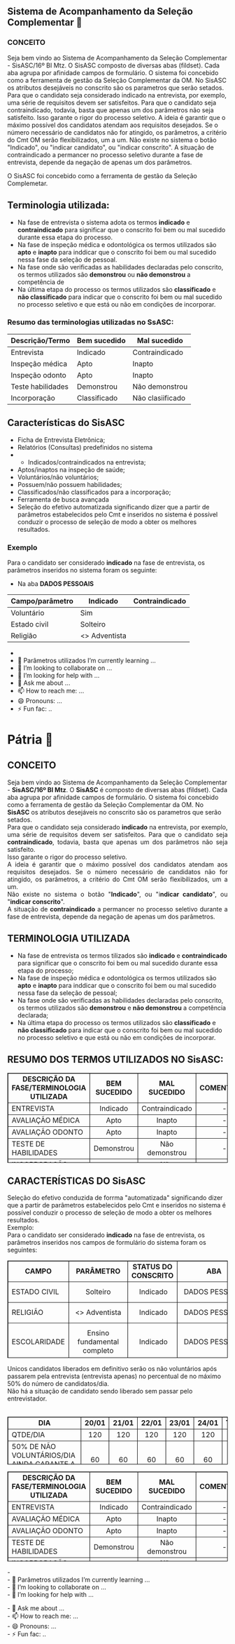 ## Sistema de Acompanhamento da Seleção Complementar 👋

### CONCEITO
Seja bem vindo ao Sistema de Acompanhamento da Seleção Complementar - SisASC/16º BI Mtz. O SisASC composto de diversas abas (fildset). Cada aba agrupa por afinidade campos de formulário. O sistema foi concebido como a ferramenta de gestão da Seleção Complementar da OM. No SisASC os atributos desejáveis no conscrito são os parametros que serão setados.
Para que o candidato seja considerado indicado na entrevista, por exemplo, uma série de requisitos devem ser satisfeitos. Para que o candidato seja contraindicado, todavia, basta que apenas um dos parâmetros não seja satisfeito.
Isso garante o rigor do processo seletivo.
A ideia é garantir que o máximo possível dos candidatos atendam aos requisitos desejados. Se o número necessário de candidatos não for atingido, os parâmetros, a critério do Cmt OM serão flexibilizados, um a um. 
Não existe no sistema o botão "Indicado", ou "indicar candidato", ou "indicar conscrito".
A situação de contraindicado a permancer no processo seletivo durante a fase de entrevista, depende da negação de apenas um dos parâmetros.

O SisASC foi concebido como a ferramenta de gestão da Seleção Complemetar. 

## Terminologia utilizada:
 - Na fase de entrevista o sistema adota os termos **indicado** e **contraindicado** para significar que o conscrito foi bem ou mal sucedido durante essa etapa do processo.
 - Na fase de inspeção médica e odontológica os termos utilizados são **apto** e **inapto** para inddicar que o conscrito foi bem ou mal sucedido nessa fase da seleção de pessoal.
 - Na fase onde são verificadas as habilidades declaradas pelo conscrito, os termos utilizados são **demonstrou** ou **não demonstrou** a competência de
 - Na última etapa do processo os termos utilizados são **classificado** e **não classificado** para indicar que o conscrito foi bem ou mal sucedido no processo seletivo e que está ou não em condições de incorporar.
### Resumo das terminologias utilizadas no SsASC:
 Descrição/Termo   | Bem sucedido | Mal sucedido     | 
-------------------|--------------|------------------|
 Entrevista        | Indicado     | Contraindicado   |   
 Inspeção médica   | Apto         | Inapto           |      
 Inspeção odonto   | Apto         | Inapto           |      
 Teste habilidades | Demonstrou   | Não demonstrou   |      
 Incorporação      | Classificado | Não clasiificado |      
   
## Características do SisASC
  - Ficha de Entrevista Eletrônica;
  - Relatórios (Consultas) predefinidos no sistema
   - - Indicados/contraindicados na entrevista;
   - Aptos/inaptos na inspeção de saúde;
   - Voluntários/não voluntários;
   - Possuem/não possuem habilidades;
   - Classificados/não classificados para a incorporação;
   - Ferramenta de busca avançada
  - Seleção do efetivo automatizada significando dizer que a partir de parâmetros estabelecidos pelo Cmt e inseridos no sistema é possível conduzir o processo de seleção de modo a obter os melhores resultados.
### Exemplo
Para o candidato ser considerado **indicado** na fase de entrevista, os parâmetros inseridos no sistema foram os seguinte:
 - Na aba **DADOS PESSOAIS**

 Campo/parâmetro   | Indicado      | Contraindicado | 
-------------------|---------------|----------------|
 Voluntário        | Sim           |                |   
 Estado civil      | Solteiro      |                |      
 Religião          | <> Adventista |                |      

 - 
- 🌱 Parâmetros utilizados I’m currently learning ...
- 👯 I’m looking to collaborate on ...
- 🤔 I’m looking for help with ...
- 💬 Ask me about ...
- 📫 How to reach me: ...
- 😄 Pronouns: ...
- ⚡ Fun fac: ..
<h1>Pátria 👋</h1>
<h2><strong>CONCEITO</strong></h2>
<div>Seja bem vindo ao Sistema de Acompanhamento da Seleção Complementar - <strong>SisASC/16º BI Mtz</strong>.&nbsp;O <strong>SisASC</strong>&nbsp;é composto de diversas abas (fildset).&nbsp;Cada aba agrupa por afinidade campos de formulário.&nbsp;O sistema foi concebido como a ferramenta de gestão da Seleção Complementar da OM. No <strong>SisASC</strong>&nbsp;os atributos desejáveis no conscrito são os parametros que serão setados.
<div style="text-align: justify;">Para que o candidato seja considerado <strong>indicado</strong> na entrevista, por exemplo, uma série de requisitos devem ser satisfeitos. Para que o candidato seja <strong>contraindicado</strong>, todavia, basta que apenas um dos parâmetros não seja satisfeito.
<div>Isso garante o rigor do processo seletivo.
<div>A ideia é garantir que o máximo possível dos candidatos atendam aos requisitos desejados. Se o número necessário de candidatos não for atingido, os parâmetros, a critério do Cmt OM serão flexibilizados, um a um.&nbsp;
<div style="text-align: justify;">Não existe no sistema o botão "<strong>Indicado</strong>", ou "i<strong>ndicar candidato</strong>", ou "<strong>indicar conscrito</strong>".</div>
<div style="text-align: justify;">A situação de <strong>contraindicado</strong>&nbsp;a permancer no processo seletivo durante a fase de entrevista, depende da negação de apenas um dos parâmetros.</div>
</div>
</div>
</div>
</div>
<h2><strong>TERMINOLOGIA UTILIZADA</strong></h2>
<ul>
<li>
<div>Na fase de entrevista os termos tilizados são&nbsp;<strong>indicado</strong> e <strong>contraindicado</strong> para significar que o conscrito foi bem ou mal sucedido durante essa etapa do processo;</div>
</li>
<li>
<div>Na fase de inspeção médica e odontológica os termos utilizados são <strong>apto</strong>&nbsp;e <strong>inapto</strong>&nbsp;para inddicar que o conscrito foi bem ou mal sucedido nessa fase da seleção de pessoal;</div>
</li>
<li>
<div>Na fase onde são verificadas as habilidades declaradas pelo conscrito, os termos utilizados são <strong>demonstrou</strong>&nbsp;e <strong>não&nbsp;demonstrou</strong> a competência declarada;</div>
</li>
<li>
<div>Na última etapa do processo os termos utilizados são <strong>classificado</strong> e <strong>não classificado</strong> para indicar que o conscrito foi bem ou mal sucedido no processo seletivo e que está ou não em condições de incorporar.</div>
</li>
</ul>
<h2><strong>RESUMO DOS TERMOS UTILIZADOS NO</strong>&nbsp;<strong>SisASC</strong>:</h2>
<table style="width: 100%; height: 205px; border-color: #000000;" border="1">
<tbody>
<tr>
<td style="text-align: center;"><strong>DESCRIÇÃO DA FASE/TERMINOLOGIA UTILIZADA</strong></td>
<td style="text-align: center;"><strong> BEM SUCEDIDO</strong></td>
<td style="text-align: center;"><strong>MAL SUCEDIDO</strong></td>
<td style="text-align: center;"><strong>COMENTÁRIO</strong></td>
</tr>
<tr>
<td>ENTREVISTA</td>
<td style="text-align: center;">Indicado</td>
<td style="text-align: center;">Contraindicado</td>
<td style="text-align: center;">&nbsp;-</td>
</tr>
<tr>
<td>AVALIAÇÃO MÉDICA</td>
<td style="text-align: center;">Apto</td>
<td style="text-align: center;">Inapto</td>
<td style="text-align: center;">&nbsp;-</td>
</tr>
<tr>
<td>AVALIAÇÃO ODONTO</td>
<td style="text-align: center;">Apto</td>
<td style="text-align: center;">Inapto</td>
<td style="text-align: center;">&nbsp;-</td>
</tr>
<tr>
<td>TESTE DE HABILIDADES</td>
<td style="text-align: center;">Demonstrou</td>
<td style="text-align: center;">Não demonstrou</td>
<td style="text-align: center;">&nbsp;-</td>
</tr>
<tr>
<td>INCORPORAÇÃO CONSCRITO</td>
<td style="text-align: center;">Classificado</td>
<td style="text-align: center;">Não classificado</td>
<td style="text-align: center;">&nbsp;-</td>
</tr>
</tbody>
</table>
<h2><strong>CARACTERÍSTICAS DO SisASC</strong></h2>
<div>Seleção do efetivo conduzida de forrma "automatizada" significando dizer que a partir de parâmetros estabelecidos pelo Cmt e inseridos no sistema é possível conduzir o processo de seleção de modo a obter os melhores resultados.</div>
<div>Exemplo:<br />Para o candidato ser considerado <strong>indicado</strong> na fase de entrevista, os parâmetros inseridos nos campos de formulário do sistema foram os seguintes:</div>
<table style="width: 100%; height: 222px; border-color: #000000;" border="1">
<tbody>
<tr>
<td style="text-align: center;"><strong>CAMPO</strong></td>
<td style="text-align: center;"><strong> PARÂMETRO</strong></td>
<td style="text-align: center;"><strong>STATUS DO CONSCRITO</strong></td>
<td style="text-align: center;"><strong>ABA</strong></td>
<td style="text-align: center;"><strong>OBS</strong></td>
</tr>
<tr>
<td>ESTADO CIVIL&nbsp;</td>
<td style="text-align: center;">Solteiro</td>
<td style="text-align: center;">&nbsp;Indicado</td>
<td style="text-align: center;">DADOS PESSOAIS</td>
<td style="text-align: center;">Obrigatoriamente solteiro.</td>
</tr>
<tr>
<td>RELIGIÃO</td>
<td style="text-align: center;">&lt;&gt; Adventista</td>
<td style="text-align: center;">&nbsp;Indicado</td>
<td style="text-align: center;">DADOS PESSOAIS</td>
<td style="text-align: center;">Não pode ser adventista</td>
</tr>
<tr>
<td>ESCOLARIDADE</td>
<td style="text-align: center;">Ensino fundamental completo</td>
<td style="text-align: center;">&nbsp;Indicado</td>
<td style="text-align: center;">DADOS PESSOAIS</td>
<td style="text-align: center;">Conscrito com no mínimo o ensino fundamental completo.</td>
</tr>
<tr>
<td>VOLUNTÁRIO</td>
<td style="text-align: center;">Sim</td>
<td style="text-align: center;">&nbsp;Indicado</td>
<td style="text-align: center;">DADOS PESSOAIS</td>
<td style="text-align: center;">&nbsp;-</td>
</tr>
<tr>
<td>MORA COM QUEM NO ENDEREÇO DECLARADO</td>
<td style="text-align: center;">Pais</td>
<td style="text-align: center;">&nbsp;Indicado</td>
<td style="text-align: center;">PERFIL SOCIOECONÔMICO</td>
<td style="text-align: center;">A convivência com a família pressupõe certos atributos morais e éticos&nbsp;necessários à vida na caserna.</td>
</tr>
<tr>
<td>EM CASO DE CONVOCAÇÃO</td>
<td style="text-align: center;">&lt;&gt; Adotarei o aquartelamento como residência</td>
<td style="text-align: center;">&nbsp;Indicado</td>
<td style="text-align: center;">PERFIL SOCIOECONÔMICO</td>
<td style="text-align: center;">Laranjeira pressupõe despesas adicionais com as concessionárias, uso das instalações, outras demandas logísticas e de aprovisionamento</td>
</tr>
<tr>
<td>ARRIMO DE FAMÍLIA</td>
<td style="text-align: center;">Não</td>
<td style="text-align: center;">&nbsp;Indicado</td>
<td style="text-align: center;">PERFIL SOCIOECONÔMICO</td>
<td style="text-align: center;">O conscrito a ser incorporado não pode essencialmente ser arrimo de família .</td>
</tr>
<tr>
<td>PASSAGEM PELA POLÍCIA</td>
<td style="text-align: center;">Não</td>
<td style="text-align: center;">Indicado</td>
<td style="text-align: center;">PERFIL SOCIOECONÔMICO</td>
<td style="text-align: center;">O conscrito para ser indicado na fase de entrevista e estar em condições de concorrer á classificação não pode ter passagem pela polícia.</td>
</tr>
<tr>
<td>EXPERIÊNCIA COM DROGAS</td>
<td style="text-align: center;">Não</td>
<td style="text-align: center;">Indicado</td>
<td style="text-align: center;">PERFIL SOCIOECONÔMICO</td>
<td style="text-align: center;">O conscrito necessariamente não pode ter tido ao longo da vida experiência com drogas.</td>
</tr>
<tr>
<td>USO DE ARMA DE FOGO</td>
<td style="text-align: center;">Não</td>
<td style="text-align: center;">Indicado</td>
<td style="text-align: center;">PERFIL SOCIOECONÔMICO</td>
<td style="text-align: center;">-</td>
</tr>
</tbody>
</table>
<div></div>
<div>Unicos candidatos liberados em definitivo serão os não voluntários após passarem pela entrevista (entrevista apenas) no percentual de no máximo 50% do número de candidatos/dia.&nbsp;</div>
<div>Não há a situação de candidato sendo liberado sem passar pelo entrevistador.</div>
<div>&nbsp;</div>
<table style="width: 100%; height: 109px; border-color: #000000;" border="1">
<tbody>
<tr>
<td style="text-align: center;"><strong>DIA</strong></td>
<td style="text-align: center;"><strong> 20/01</strong></td>
<td style="text-align: center;"><strong>21/01</strong></td>
<td style="text-align: center;"><strong>22/01</strong></td>
<td style="text-align: center;"><strong>23/01</strong></td>
<td style="text-align: center;"><strong>24/01</strong></td>
<td style="text-align: center;"><strong>TOTAL</strong></td>
</tr>
<tr>
<td>QTDE/DIA</td>
<td style="text-align: center;">120</td>
<td style="text-align: center;">120</td>
<td style="text-align: center;">120</td>
<td style="text-align: center;">120</td>
<td style="text-align: center;">120</td>
<td style="text-align: center;">600</td>
</tr>
<tr>
<td>50% DE NÃO VOLUNTÁRIOS/DIA&nbsp; AINDA GARANTE A CS?</td>
<td style="text-align: center;">60</td>
<td style="text-align: center;">60</td>
<td style="text-align: center;">60</td>
<td style="text-align: center;">60</td>
<td style="text-align: center;">60</td>
<td style="text-align: center;">300</td>
</tr>
</tbody>
</table>


<table style="width: 100%; align: center; height: 205px; border-color: #000000;" border="1">
<tbody>
<tr>
<td style="text-align: center;"><strong>DESCRIÇÃO DA FASE/TERMINOLOGIA UTILIZADA</strong></td>
<td style="text-align: center;"><strong> BEM SUCEDIDO</strong></td>
<td style="text-align: center;"><strong>MAL SUCEDIDO</strong></td>
<td style="text-align: center;"><strong>COMENTÁRIO</strong></td>
</tr>
<tr>
<td>ENTREVISTA</td>
<td style="text-align: center;">Indicado</td>
<td style="text-align: center;">Contraindicado</td>
<td style="text-align: center;">&nbsp;-</td>
</tr>
<tr>
<td>AVALIAÇÃO MÉDICA</td>
<td style="text-align: center;">Apto</td>
<td style="text-align: center;">Inapto</td>
<td style="text-align: center;">&nbsp;-</td>
</tr>
<tr>
<td>AVALIAÇÃO ODONTO</td>
<td style="text-align: center;">Apto</td>
<td style="text-align: center;">Inapto</td>
<td style="text-align: center;">&nbsp;-</td>
</tr>
<tr>
<td>TESTE DE HABILIDADES</td>
<td style="text-align: center;">Demonstrou</td>
<td style="text-align: center;">Não demonstrou</td>
<td style="text-align: center;">&nbsp;-</td>
</tr>
<tr>
<td>INCORPORAÇÃO CONSCRITO</td>
<td style="text-align: center;">Classificado</td>
<td style="text-align: center;">Não classificado</td>
<td style="text-align: center;">&nbsp;-</td>
</tr>
</tbody>
</table>
<p>- <br />- 🌱 Parâmetros utilizados I’m currently learning ...<br />- 👯 I’m looking to collaborate on ...<br />- 🤔 I’m looking for help with ...</p>
<p>- 💬 Ask me about ...<br />- 📫 How to reach me: ...<br />- 😄 Pronouns: ...<br />- ⚡ Fun fac: ..</p>
